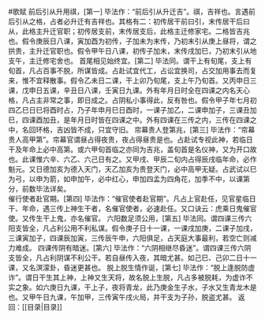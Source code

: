 #歌赋 
前后引从升用祺，[第一]
	毕法作：“前后引从升迁吉”。祺，吉祥也。言遇前后引从之格，占者必升迁有吉祥也。其格有二：初传居干前曰引，末传居干后曰从，此格主升迁官职；初传居支前，末传居支后，此格主迁修家宅。二格皆吉兆也。假令庚辰日八课，寅加酉为初传，子加未为末传，乃初末引从庚上昼将，谓之拱贵，主升迁官职也。假令甲午日八课，初传子加未，末传戌加巳，乃初末引从地支午，主迁修宅舍也。
首尾相见始终宜。[第二]
	毕法同。谓干上有旬尾，支上有旬首，凡占百事不脱，所谋皆成。占赴试宜代工，占讼宜换司，占交加用事去而复来，惟不宜释散事。假令乙未日二课，干上卯乃旬尾，支上午乃旬首。又丙申日三课，戊申日五课，辛丑日八课，壬寅日九课。外有年月日时全在四课之内名天心格，凡占主非常之事，即日成之。占阴私小事得此，反有咎也。假令甲子年七月初四乙巳日巳将酉时占，乃子年申月巳日酉时，一课子加乙，二课申加子，三课丑加巳，四课酉加丑，是年月日时皆在四课之中。外有四课在三传之内，三传在四课之中，名回环格，吉凶皆不成，只宜守旧。
帘幕贵人登第兆，[第三]
	毕法作：“帘幕贵人高甲第”。帘幕官谓昼占得夜贵，夜占得昼贵是也。占赴试专视此神，若临日干及年命上必中高第。或六甲旬首临之亦同为吉兆，盖旬首是名仪神，又为开口故也。此课惟六辛、六乙、六己日有之。又甲戌、甲辰二旬内占得辰戌临年命，必作魁元。又日德加亥为德入天门，天乙加亥为贵登天门，必中高甲无疑。占武试以巳为弓，以申为箭，如申加午，必中红心，申加四孟为四角花，加季不中，以课第分，前数毕法详矣。     
催行使者赴官期。[第四]
	毕法作：“催官使者赴官期”。凡占上官赴任，见官星临日干、年命，遇三传上神生干者，名催官使者，必速赴任。又口诀云：虎乘日鬼催官使。又传生干上鬼，亦名催官。
六阳数足须公用，[第五]
	毕法同。谓四课三传六阳支皆全，凡占利公用不利私谋。假令庚子日十一课，一课戌加庚，二课子加戌，三课寅加子，四课辰加寅，三传辰午申，六阳俱足，占天庭大事最利，若空亡则减力难成。
四课传阴有暗迷。[第六]
	毕法作：“六阴相继尽昏迷”。谓四课三传六阴支皆全，凡占利阴谋不利公干。若自昼传入夜，其暗尤甚。如己巳、己卯二日十一课，又名溟濛卦，昏迷更甚也。
脱上脱生情作诞，[第七]
	毕法作：“脱上逢脱防虚诈”。谓日干生其上神，上神又生天将，故名脱上生脱，凡占多被脱耗，为虚诈不实之象。如六庚日九课，干上子，夜将青龙，此乃庚金生子水，子水又生青龙木是也。又甲午日九课，午加甲，三传寅午戌火局，并干支为子孙，脱盗尤甚。
返回：[[目录|目录]]